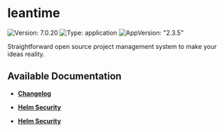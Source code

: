 # leantime

![Version: 7.0.20](https://img.shields.io/badge/Version-7.0.20-informational?style=flat-square) ![Type: application](https://img.shields.io/badge/Type-application-informational?style=flat-square) ![AppVersion: "2.3.5"](https://img.shields.io/badge/AppVersion-"2.3.5"-informational?style=flat-square)

Straightforward open source project management system to make your ideas reality.

## Available Documentation

- [**Changelog**](CHANGELOG)

- [**Helm Security**](container-security)

- [**Helm Security**](helm-security)

